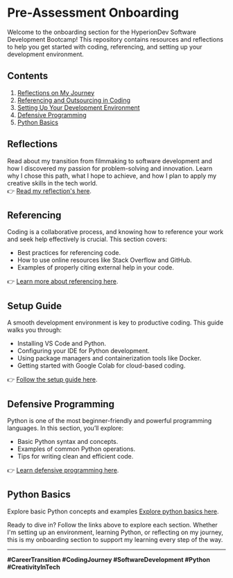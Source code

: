 # Pre-Assessment Onboarding

Welcome to the onboarding section for the HyperionDev Software Development Bootcamp! This repository contains resources and reflections to help you get started with coding, referencing, and setting up your development environment.

## Contents
1. [Reflections on My Journey](#reflections)
2. [Referencing and Outsourcing in Coding](#referencing)
3. [Setting Up Your Development Environment](#setup)
4. [Defensive Programming](#defensive-programming)
5. [Python Basics](#python-basics)

## Reflections
Read about my transition from filmmaking to software development and how I discovered my passion for problem-solving and innovation. Learn why I chose this path, what I hope to achieve, and how I plan to apply my creative skills in the tech world.  
👉 [Read my reflection's here](./reflections.md).

## Referencing
Coding is a collaborative process, and knowing how to reference your work and seek help effectively is crucial. This section covers:
- Best practices for referencing code.
- How to use online resources like Stack Overflow and GitHub.
- Examples of properly citing external help in your code.

👉 [Learn more about referencing here](./referencing.md).

## Setup Guide
A smooth development environment is key to productive coding. This guide walks you through:
- Installing VS Code and Python.
- Configuring your IDE for Python development.
- Using package managers and containerization tools like Docker.
- Getting started with Google Colab for cloud-based coding.

👉 [Follow the setup guide here](./setup_guide.md).

## Defensive Programming
Python is one of the most beginner-friendly and powerful programming languages. In this section, you’ll explore:
- Basic Python syntax and concepts.
- Examples of common Python operations.
- Tips for writing clean and efficient code.

👉 [Learn defensive programming here](./Defensive_Programming/Defensive_CodingGuide.md).

## Python Basics
Explore basic Python concepts and examples [Explore python basics here](./Python_Basics/Python_Examples.md).

Ready to dive in? Follow the links above to explore each section. Whether I'm setting up an environment, learning Python, or reflecting on my journey, this is my onboarding section to support my learning every step of the way.

---

**#CareerTransition #CodingJourney #SoftwareDevelopment #Python #CreativityInTech**

